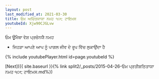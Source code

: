 ```yaml
---
layout: post
last_modified_at: 2021-03-30
title: ਓਮ ਅਚਿੰਤਯਾਯਾ ਨਮਹ ੧੦੮ ਟਾਇਮਸ
youtubeId: Xjw90CJGLvw
---
```

 
 
 ਓਮ ਊਂਮੈਥਾ ਵੇਸ਼ ਪ੍ਰਚੰਨਯੈ ਨਮਹ  
 
 -  ਜਿਹੜਾ ਆਪਣੇ ਆਪ ਨੂੰ ਪਾਗਲ ਜੀਵ ਦੇ ਰੂਪ ਵਿੱਚ ਲੁਕਾਉਂਦਾ ਹੈ 
 
  
 
  
 
 
 
 
 
 


{% include youtubePlayer.html id=page.youtubeId %}
 
[Next]({{ site.baseurl }}{% link  split2/_posts/2015-04-26-ਓਮ ਪ੍ਰਤੀਸ਼ਠਿਤਾਯਾ ਨਮਹ ੧੦੮ ਟਾਇਮਸ.md%})
 
